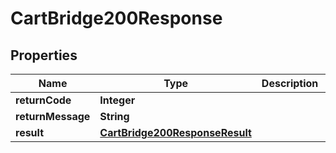 

# CartBridge200Response

## Properties

Name | Type | Description | Notes
------------ | ------------- | ------------- | -------------
**returnCode** | **Integer** |  |  [optional]
**returnMessage** | **String** |  |  [optional]
**result** | [**CartBridge200ResponseResult**](CartBridge200ResponseResult.md) |  |  [optional]




